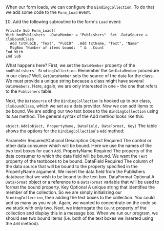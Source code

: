 When our form loads, we can configure the ``BindingCollection``.  To do that we add some code to the ``Form_Load`` event.

10.  Add the following subroutine to the form's ``Load`` event:

```
Private Sub Form_Load()
With bndPublishers  .DataMember = "Publishers"  Set .DataSource = clsBoundClass 
 .Add txtPubID, "Text", "PubID"  .Add txtName, "Text", "Name"
  MsgBox "Number of items bound:  " &  .Count
End With
End Sub
``` 
What happens here? First, we set the ``DataMember`` property of the ``bndPublishers` BindingCollection``. Remember the ``GetDataMember`` procedure in our class? Well, ``GetDataMember`` sets the source of the data for the class. We must provide a unique string because a class might have several ``DataMembers``. Here, again, we are only interested in one – the one that refers to the ``Publishers`` table.

Next, the ``DataSource`` of the ``BindingCollection`` is hooked up to our class, ``clsBoundClass``, which we set as a data provider. Now we can add items to be bound. We are adding our two text boxes to the ``BindingCollection`` using its ``Add`` method.  The general syntax of the Add method looks like this:

```object.Add(object, PropertyName, DataField, DataFormat, Key)```
The table shows the options for the ``bindingCollection``'s ``Add`` method:

Parameter	Required/Optional	Description
Object	Required	The control or other data consumer which will be bound. Here we use the names of the two text boxes for each ``Add``.
PropertyName	Required	The property of the data consumer to which the data field will be bound. We want the ``Text`` property of the textboxes to be bound.
DataField	Required	The column of the data source that will be bound to the property specified in the PropertyName argument. We insert the data field from the Publishers database that we wish to be bound to the text box.
DataFormat	Optional	A ``DataFormat`` object or a reference to a ``DataFormat`` variable that will be used to format the bound property.
Key	Optional	A unique string that identifies the member of the collection.
So we are simply initializing our ``BindingCollection``, then adding the text boxes to the collection. You could add as many as you wish. Again, we wanted to concentrate on the code so we stuck with only two. Next, we interrogate the ``Count`` property of the collection and display this in a message box. When we run our program, we should see two bound items (i.e. both of the text boxes we inserted using the ``Add`` method).